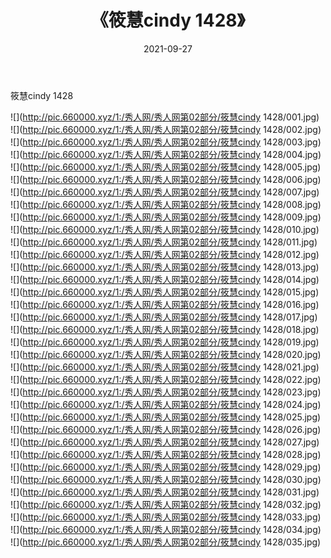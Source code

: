 ﻿---
layout: post
title:  《筱慧cindy 1428》
date:   2021-09-27
img: http://pic.660000.xyz/1:/秀人网/秀人网第02部分/筱慧cindy 1428/000.jpg
categories: [美女, 清纯, 唯美]
---

筱慧cindy 1428

  ![](http://pic.660000.xyz/1:/秀人网/秀人网第02部分/筱慧cindy 1428/001.jpg) <br> ![](http://pic.660000.xyz/1:/秀人网/秀人网第02部分/筱慧cindy 1428/002.jpg) <br> ![](http://pic.660000.xyz/1:/秀人网/秀人网第02部分/筱慧cindy 1428/003.jpg) <br> ![](http://pic.660000.xyz/1:/秀人网/秀人网第02部分/筱慧cindy 1428/004.jpg) <br> ![](http://pic.660000.xyz/1:/秀人网/秀人网第02部分/筱慧cindy 1428/005.jpg) <br> ![](http://pic.660000.xyz/1:/秀人网/秀人网第02部分/筱慧cindy 1428/006.jpg) <br> ![](http://pic.660000.xyz/1:/秀人网/秀人网第02部分/筱慧cindy 1428/007.jpg) <br> ![](http://pic.660000.xyz/1:/秀人网/秀人网第02部分/筱慧cindy 1428/008.jpg) <br> ![](http://pic.660000.xyz/1:/秀人网/秀人网第02部分/筱慧cindy 1428/009.jpg) <br> ![](http://pic.660000.xyz/1:/秀人网/秀人网第02部分/筱慧cindy 1428/010.jpg) <br> ![](http://pic.660000.xyz/1:/秀人网/秀人网第02部分/筱慧cindy 1428/011.jpg) <br> ![](http://pic.660000.xyz/1:/秀人网/秀人网第02部分/筱慧cindy 1428/012.jpg) <br> ![](http://pic.660000.xyz/1:/秀人网/秀人网第02部分/筱慧cindy 1428/013.jpg) <br> ![](http://pic.660000.xyz/1:/秀人网/秀人网第02部分/筱慧cindy 1428/014.jpg) <br> ![](http://pic.660000.xyz/1:/秀人网/秀人网第02部分/筱慧cindy 1428/015.jpg) <br> ![](http://pic.660000.xyz/1:/秀人网/秀人网第02部分/筱慧cindy 1428/016.jpg) <br> ![](http://pic.660000.xyz/1:/秀人网/秀人网第02部分/筱慧cindy 1428/017.jpg) <br> ![](http://pic.660000.xyz/1:/秀人网/秀人网第02部分/筱慧cindy 1428/018.jpg) <br> ![](http://pic.660000.xyz/1:/秀人网/秀人网第02部分/筱慧cindy 1428/019.jpg) <br> ![](http://pic.660000.xyz/1:/秀人网/秀人网第02部分/筱慧cindy 1428/020.jpg) <br> ![](http://pic.660000.xyz/1:/秀人网/秀人网第02部分/筱慧cindy 1428/021.jpg) <br> ![](http://pic.660000.xyz/1:/秀人网/秀人网第02部分/筱慧cindy 1428/022.jpg) <br> ![](http://pic.660000.xyz/1:/秀人网/秀人网第02部分/筱慧cindy 1428/023.jpg) <br> ![](http://pic.660000.xyz/1:/秀人网/秀人网第02部分/筱慧cindy 1428/024.jpg) <br> ![](http://pic.660000.xyz/1:/秀人网/秀人网第02部分/筱慧cindy 1428/025.jpg) <br> ![](http://pic.660000.xyz/1:/秀人网/秀人网第02部分/筱慧cindy 1428/026.jpg) <br> ![](http://pic.660000.xyz/1:/秀人网/秀人网第02部分/筱慧cindy 1428/027.jpg) <br> ![](http://pic.660000.xyz/1:/秀人网/秀人网第02部分/筱慧cindy 1428/028.jpg) <br> ![](http://pic.660000.xyz/1:/秀人网/秀人网第02部分/筱慧cindy 1428/029.jpg) <br> ![](http://pic.660000.xyz/1:/秀人网/秀人网第02部分/筱慧cindy 1428/030.jpg) <br> ![](http://pic.660000.xyz/1:/秀人网/秀人网第02部分/筱慧cindy 1428/031.jpg) <br> ![](http://pic.660000.xyz/1:/秀人网/秀人网第02部分/筱慧cindy 1428/032.jpg) <br> ![](http://pic.660000.xyz/1:/秀人网/秀人网第02部分/筱慧cindy 1428/033.jpg) <br> ![](http://pic.660000.xyz/1:/秀人网/秀人网第02部分/筱慧cindy 1428/034.jpg) <br> ![](http://pic.660000.xyz/1:/秀人网/秀人网第02部分/筱慧cindy 1428/035.jpg) <br>